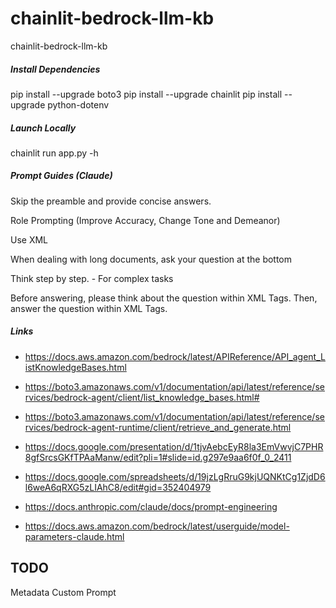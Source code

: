 # chainlit-bedrock-llm-kb
chainlit-bedrock-llm-kb

##### Install Dependencies

pip install --upgrade boto3
pip install --upgrade chainlit
pip install --upgrade python-dotenv


##### Launch Locally

chainlit run app.py -h

##### Prompt Guides (Claude)

Skip the preamble and provide concise answers.

Role Prompting (Improve Accuracy, Change Tone and Demeanor)

Use XML

When dealing with long documents, ask your question at the bottom

Think step by step. - For complex tasks

Before answering, please think about the question within <thinking></thinking> XML Tags. Then, answer the question within <answer></answer> XML Tags.

##### Links

- https://docs.aws.amazon.com/bedrock/latest/APIReference/API_agent_ListKnowledgeBases.html

- https://boto3.amazonaws.com/v1/documentation/api/latest/reference/services/bedrock-agent/client/list_knowledge_bases.html#

- https://boto3.amazonaws.com/v1/documentation/api/latest/reference/services/bedrock-agent-runtime/client/retrieve_and_generate.html

- https://docs.google.com/presentation/d/1tjvAebcEyR8la3EmVwvjC7PHR8gfSrcsGKfTPAaManw/edit?pli=1#slide=id.g297e9aa6f0f_0_2411

- https://docs.google.com/spreadsheets/d/19jzLgRruG9kjUQNKtCg1ZjdD6l6weA6qRXG5zLIAhC8/edit#gid=352404979

- https://docs.anthropic.com/claude/docs/prompt-engineering

- https://docs.aws.amazon.com/bedrock/latest/userguide/model-parameters-claude.html



## TODO
Metadata
Custom Prompt